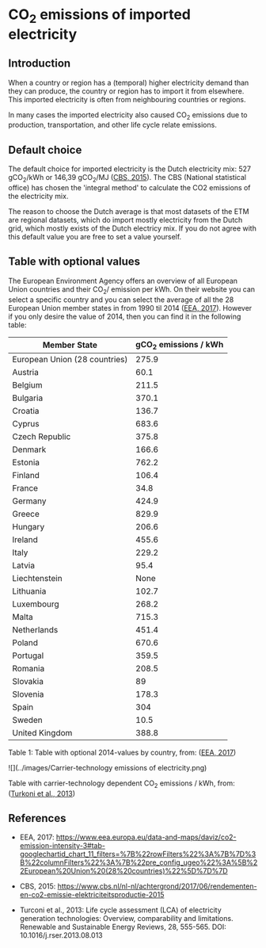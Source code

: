 # **CO<sub>2</sub> emissions of imported electricity**

## **Introduction**
When a country or region has a (temporal) higher electricity demand than they can produce, the country or region has to import it from elsewhere. This imported electricity is often from neighbouring countries or regions. 

In many cases the imported electricity also caused CO<sub>2</sub> emissions due to production, transportation, and other life cycle relate emissions. 


## **Default choice**

The default choice for imported electricity is the Dutch electricity mix: 527 gCO<sub>2</sub>/kWh or 146,39 gCO<sub>2</sub>/MJ (<a href="#ref">CBS, 2015</a>). The CBS (National statistical office) has chosen the 'integral method' to calculate the CO2 emissions of the electricity mix. 

The reason to choose the Dutch average is that most datasets of the ETM are regional datasets, which do import mostly electricity from the Dutch grid, which mostly exists of the Dutch electricy mix. If you do not agree with this default value you are free to set a value yourself.


## **Table with optional values**


The European Environment Agency offers an overview of all European Union countries and their CO<sub>2</sub>/ emission per kWh. On their website you can select a specific country and you can select the average of all the 28 European Union member states in from 1990 til 2014 (<a href="#ref">EEA, 2017</a>). However if you only desire the value of 2014, then you can find it in the following table:


Member State		| gCO<sub>2</sub> emissions / kWh
------------- | -------------
European Union (28 countries)| 275.9 
Austria			| 60.1
Belgium			| 211.5
Bulgaria			| 370.1
Croatia			| 136.7
Cyprus				| 683.6
Czech Republic	| 375.8
Denmark			| 	166.6
Estonia			| 762.2
Finland			| 106.4
France				| 34.8
Germany			| 	424.9
Greece				| 829.9
Hungary			| 206.6
Ireland			| 455.6
Italy				| 229.2
Latvia				| 95.4
Liechtenstein		| 	None
Lithuania			| 102.7
Luxembourg		| 268.2
Malta				| 715.3
Netherlands		| 451.4
Poland				| 670.6
Portugal			| 359.5
Romania			| 208.5
Slovakia			| 89
Slovenia			| 178.3
Spain				| 304
Sweden				| 10.5
United Kingdom	| 388.8


Table 1: Table with optional 2014-values by country, from: (<a href="#ref">EEA, 2017</a>)


![](../images/Carrier-technology emissions of electricity.png)

Table with carrier-technology dependent CO<sub>2</sub> emissions / kWh, from: (<a href="#ref">Turkoni et al., 2013</a>)

<a name="ref"></a>
References
----------
- EEA, 2017: https://www.eea.europa.eu/data-and-maps/daviz/co2-emission-intensity-3#tab-googlechartid_chart_11_filters=%7B%22rowFilters%22%3A%7B%7D%3B%22columnFilters%22%3A%7B%22pre_config_ugeo%22%3A%5B%22European%20Union%20(28%20countries)%22%5D%7D%7D 

- CBS, 2015: https://www.cbs.nl/nl-nl/achtergrond/2017/06/rendementen-en-co2-emissie-elektriciteitsproductie-2015

- Turconi et al., 2013: Life cycle assessment (LCA) of electricity generation
technologies: Overview, comparability and limitations. Renewable and Sustainable Energy Reviews, 28, 555-565. DOI: 10.1016/j.rser.2013.08.013

